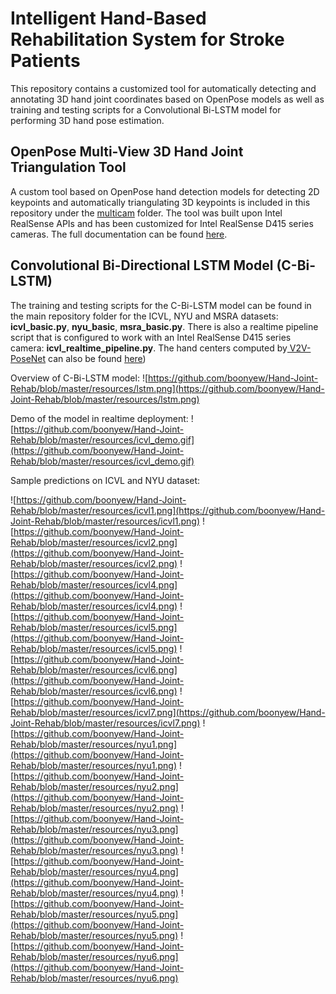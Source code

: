 # Intelligent Hand-Based Rehabilitation System for Stroke Patients

This repository contains a customized tool for automatically detecting and annotating 3D hand joint coordinates based on OpenPose models as well as training and testing scripts for a Convolutional Bi-LSTM model for performing 3D hand pose estimation. 


## OpenPose Multi-View 3D Hand Joint Triangulation Tool

A custom tool based on OpenPose hand detection models for detecting 2D keypoints and automatically triangulating 3D keypoints is included in this repository under the [multicam]() folder. The tool was built upon Intel RealSense APIs and has been customized for Intel RealSense D415 series cameras. The full documentation can be found [here](). 

## Convolutional Bi-Directional LSTM Model (C-Bi-LSTM)

The training and testing scripts for the C-Bi-LSTM model can be found in the main repository folder for the ICVL, NYU and MSRA datasets: **icvl_basic.py**, **nyu_basic**, **msra_basic.py**. There is also a realtime pipeline script that is configured to work with an Intel RealSense D415 series camera: **icvl_realtime_pipeline.py**. The hand centers computed by[ V2V-PoseNet]([https://github.com/mks0601/V2V-PoseNet_RELEASE](https://github.com/mks0601/V2V-PoseNet_RELEASE)) can also be found [here](https://drive.google.com/drive/folders/1-v-VN-eztzoztfHcLt_Y8o5zfRosJ6jt))


Overview of C-Bi-LSTM model:
![https://github.com/boonyew/Hand-Joint-Rehab/blob/master/resources/lstm.png](https://github.com/boonyew/Hand-Joint-Rehab/blob/master/resources/lstm.png)

Demo of the model in realtime deployment: ![https://github.com/boonyew/Hand-Joint-Rehab/blob/master/resources/icvl_demo.gif](https://github.com/boonyew/Hand-Joint-Rehab/blob/master/resources/icvl_demo.gif)

Sample predictions on ICVL and NYU dataset:

![https://github.com/boonyew/Hand-Joint-Rehab/blob/master/resources/icvl1.png](https://github.com/boonyew/Hand-Joint-Rehab/blob/master/resources/icvl1.png)
![https://github.com/boonyew/Hand-Joint-Rehab/blob/master/resources/icvl2.png](https://github.com/boonyew/Hand-Joint-Rehab/blob/master/resources/icvl2.png)
![https://github.com/boonyew/Hand-Joint-Rehab/blob/master/resources/icvl4.png](https://github.com/boonyew/Hand-Joint-Rehab/blob/master/resources/icvl4.png)
![https://github.com/boonyew/Hand-Joint-Rehab/blob/master/resources/icvl5.png](https://github.com/boonyew/Hand-Joint-Rehab/blob/master/resources/icvl5.png)
![https://github.com/boonyew/Hand-Joint-Rehab/blob/master/resources/icvl6.png](https://github.com/boonyew/Hand-Joint-Rehab/blob/master/resources/icvl6.png)
![https://github.com/boonyew/Hand-Joint-Rehab/blob/master/resources/icvl7.png](https://github.com/boonyew/Hand-Joint-Rehab/blob/master/resources/icvl7.png)
![https://github.com/boonyew/Hand-Joint-Rehab/blob/master/resources/nyu1.png](https://github.com/boonyew/Hand-Joint-Rehab/blob/master/resources/nyu1.png)
![https://github.com/boonyew/Hand-Joint-Rehab/blob/master/resources/nyu2.png](https://github.com/boonyew/Hand-Joint-Rehab/blob/master/resources/nyu2.png)
![https://github.com/boonyew/Hand-Joint-Rehab/blob/master/resources/nyu3.png](https://github.com/boonyew/Hand-Joint-Rehab/blob/master/resources/nyu3.png)
![https://github.com/boonyew/Hand-Joint-Rehab/blob/master/resources/nyu4.png](https://github.com/boonyew/Hand-Joint-Rehab/blob/master/resources/nyu4.png)
![https://github.com/boonyew/Hand-Joint-Rehab/blob/master/resources/nyu5.png](https://github.com/boonyew/Hand-Joint-Rehab/blob/master/resources/nyu5.png)
![https://github.com/boonyew/Hand-Joint-Rehab/blob/master/resources/nyu6.png](https://github.com/boonyew/Hand-Joint-Rehab/blob/master/resources/nyu6.png)